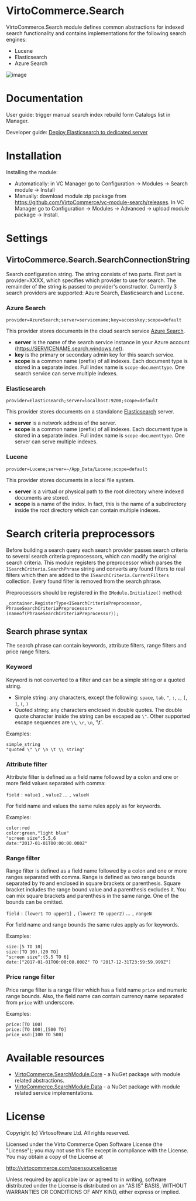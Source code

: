 ﻿# VirtoCommerce.Search
VirtoCommerce.Search module defines common abstractions for indexed search functionality and contains implementations for the following search engines:
* Lucene
* Elasticsearch
* Azure Search

![image](https://cloud.githubusercontent.com/assets/5801549/15715109/f338fc1a-2825-11e6-84a6-3c437274a51c.png)

# Documentation
User guide: trigger manual search index rebuild form Catalogs list in Manager.

Developer guide: <a href="https://virtocommerce.com/docs/vc2devguide/deployment/deploy-elasticsearch-to-dedicated-server" target="_blank">Deploy Elasticsearch to dedicated server</a>

# Installation
Installing the module:
* Automatically: in VC Manager go to Configuration -> Modules -> Search module -> Install
* Manually: download module zip package from https://github.com/VirtoCommerce/vc-module-search/releases. In VC Manager go to Configuration -> Modules -> Advanced -> upload module package -> Install.

# Settings
## VirtoCommerce.Search.SearchConnectionString
Search configuration string. The string consists of two parts. First part is provider=XXXX, which specifies which provider to use for search. The remainder of the string is passed to provider's constructor. Currently 3 search providers are supported: Azure Search, Elasticsearch and Lucene.

### Azure Search
```
provider=AzureSearch;server=servicename;key=accesskey;scope=default
```
This provider stores documents in the cloud search service <a href="https://azure.microsoft.com/en-us/services/search/" target="_blank">Azure Search</a>.
* **server** is the name of the search service instance in your Azure account (https://SERVICENAME.search.windows.net).
* **key** is the primary or secondary admin key for this search service.
* **scope** is a common name (prefix) of all indexes. Each document type is stored in a separate index. Full index name is `scope-documenttype`. One search service can serve multiple indexes.

### Elasticsearch
```
provider=Elasticsearch;server=localhost:9200;scope=default
```
This provider stores documents on a standalone <a href="https://www.elastic.co/products/elasticsearch" target="_blank">Elasticsearch</a> server.
* **server** is a network address of the server.
* **scope** is a common name (prefix) of all indexes. Each document type is stored in a separate index. Full index name is `scope-documenttype`. One server can serve multiple indexes.

### Lucene
```
provider=Lucene;server=~/App_Data/Lucene;scope=default
```

This provider stores documents in a local file system.
* **server** is a virtual or physical path to the root directory where indexed documents are stored.
* **scope** is a name of the index. In fact, this is the name of a subdirectory inside the root directory which can contain multiple indexes.

# Search criteria preprocessors
Before building a search query each search provider passes search criteria to several search criteria preprocessors, which can modify the original search criteria. This module registers the preprocessor which parses the `ISearchCriteria.SearchPhrase` string and converts any found filters to real filters which then are added to the `ISearchCriteria.CurrentFilters` collection. Every found filter is removed from the search phrase.

Preprocessors should be registered in the `IModule.Initialize()` method:
```
_container.RegisterType<ISearchCriteriaPreprocessor, PhraseSearchCriteriaPreprocessor>(nameof(PhraseSearchCriteriaPreprocessor));
```

## Search phrase syntax
The search phrase can contain keywords, attribute filters, range filters and price range filters.

### Keyword
Keyword is not converted to a filter and can be a simple string or a quoted string.
* Simple string: any characters, except the following: `space`, `tab`, `"`, `:`, `,`, `[`, `]`, `(`, `)`
* Quoted string: any characters enclosed in double quotes. The double quote character inside the string can be escaped as `\"`. Other supported escape sequences are `\\`, `\r`, `\n`, '\t`.

Examples:
```
simple_string
"quoted \" \r \n \t \\ string"
```

### Attribute filter
Attribute filter is defined as a field name followed by a colon and one or more field values separated with comma:

`field` `:` `value1` `,` `value2` ... `,` `valueN`

For field name and values the same rules apply as for keywords.

Examples:
```
color:red
color:green,"light blue"
"screen size":5.5,6
date:"2017-01-01T00:00:00.000Z"
```

### Range filter
Range filter is defined as a field name followed by a colon and one or more ranges separated with comma.
Range is defined as two range bounds separated by ` TO ` and enclosed in square brackets or parenthesis.
Square bracket includes the range bound value and a parenthesis excludes it. You can mix square brackets and parenthesis in the same range. One of the bounds can be omitted.

`field` `:` `[lower1 TO upper1]` `,` `(lower2 TO upper2)` ... `,` `rangeN`

For field name and range bounds the same rules apply as for keywords.

Examples:
```
size:[5 TO 10]
size:[TO 10),(20 TO]
"screen size":(5.5 TO 6]
date:["2017-01-01T00:00:00.000Z" TO "2017-12-31T23:59:59.999Z"]
```

### Price range filter
Price range filter is a range filter which has a field name `price` and numeric range bounds. Also, the field name can contain currency name separated from `price` with underscore.

Examples:
```
price:[TO 100)
price:[TO 100),[500 TO]
price_usd:[100 TO 500)
```

# Available resources
* [VirtoCommerce.SearchModule.Core](https://www.nuget.org/packages/VirtoCommerce.SearchModule.Core) - a NuGet package with module related abstractions.
* [VirtoCommerce.SearchModule.Data](https://www.nuget.org/packages/VirtoCommerce.SearchModule.Data) - a NuGet package with module related service implementations.

# License
Copyright (c) Virtosoftware Ltd.  All rights reserved.

Licensed under the Virto Commerce Open Software License (the "License"); you
may not use this file except in compliance with the License. You may
obtain a copy of the License at

http://virtocommerce.com/opensourcelicense

Unless required by applicable law or agreed to in writing, software
distributed under the License is distributed on an "AS IS" BASIS,
WITHOUT WARRANTIES OR CONDITIONS OF ANY KIND, either express or
implied.
